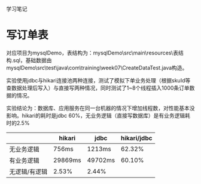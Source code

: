 学习笔记

# 写订单表

对应项目为mysqlDemo，表结构为：mysqlDemo\src\main\resources\表结构.sql，基础数据由mysqlDemo\src\test\java\com\training\week07\CreateDataTest.java构造。

实验使用jdbc与hikari连接池两种连接，测试了模拟下单业务处理（根据skuId等查数据处理后写入）与直接写两种情况，同时测试了1~8个线程插入1000条订单数据的情况。

实验结论为：数据库、应用服务在同一台机器的情况下增加线程数，对性能基本没影响。hikari的耗时是jdbc 60%，无业务逻辑（直接写数据库）是有业务逻辑耗时的2.5%

|               | hikari  | jdbc    | hikari/jdbc |
| ------------- | ------- | ------- | ----------- |
| 无业务逻辑    | 756ms   | 1213ms  | 62.32%      |
| 有业务逻辑    | 29869ms | 49702ms | 60.10%      |
| 无逻辑/有逻辑 | 2.53%   | 2.44%   |             |